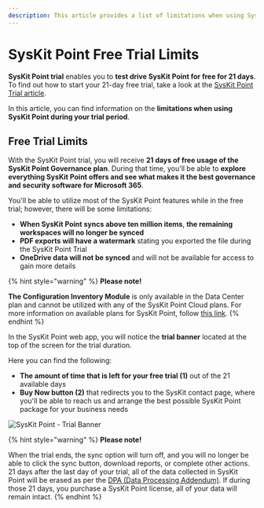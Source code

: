 ```yaml
---
description: This article provides a list of limitations when using SysKit Point during your 21-day trial.
---
```


# SysKit Point Free Trial Limits

**SysKit Point trial** enables you to **test drive SysKit Point for free for 21 days**. To find out how to start your 21-day free trial, take a look at the [SysKit Point Trial article](free-trial.md). 

In this article, you can find information on the **limitations when using SysKit Point during your trial period**.

## Free Trial Limits

With the SysKit Point trial, you will receive **21 days of free usage of the SysKit Point Governance plan**. During that time, you'll be able to **explore everything SysKit Point offers and see what makes it the best governance and security software for Microsoft 365**. 

You'll be able to utilize most of the SysKit Point features while in the free trial; however, there will be some limitations:

* **When SysKit Point syncs above ten million items**, **the remaining workspaces will no longer be synced**
* **PDF exports will have a watermark** stating you exported the file during the SysKit Point Trial
* **OneDrive data will not be synced** and will not be available for access to gain more details

{% hint style="warning" %}
**Please note!**&#x20;

**The Configuration Inventory Module** is only available in the Data Center plan and cannot be utilized with any of the SysKit Point Cloud plans. For more information on available plans for SysKit Point, follow [this link](https://www.syskit.com/products/point/pricing/).
{% endhint %}

In the SysKit Point web app, you will notice the **trial banner** located at the top of the screen for the trial duration.

Here you can find the following:

* **The amount of time that is left for your free trial (1)** out of the 21 available days
* **Buy Now button (2)** that redirects you to the SysKit contact page, where you'll be able to reach us and arrange the best possible SysKit Point package for your business needs

![SysKit Point - Trial Banner](../.gitbook/assets/trial\_trial-banner.png)

{% hint style="warning" %}
**Please note!**&#x20;

When the trial ends, the sync option will turn off, and you will no longer be able to click the sync button, download reports, or complete other actions. 21 days after the last day of your trial, all of the data collected in SysKit Point will be erased as per the [DPA (Data Processing Addendum)](https://www.syskit.com/data-processing-addendum/). If during those 21 days, you purchase a SysKit Point license, all of your data will remain intact.
{% endhint %}
